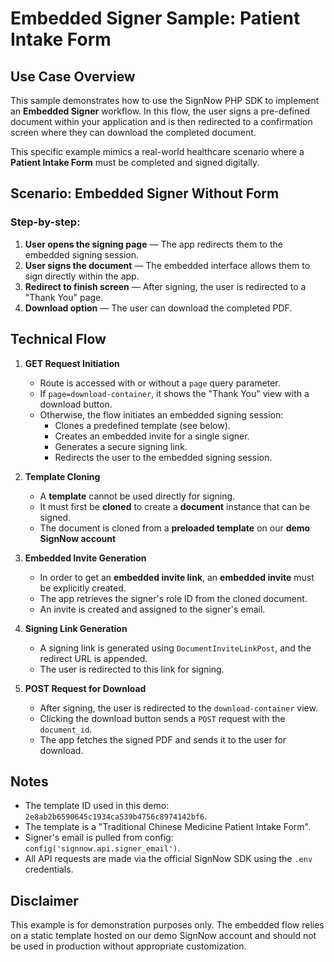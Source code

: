 # Embedded Signer Sample: Patient Intake Form

## Use Case Overview

This sample demonstrates how to use the SignNow PHP SDK to implement an **Embedded Signer** workflow. In this flow, the user signs a pre-defined document within your application and is then redirected to a confirmation screen where they can download the completed document.

This specific example mimics a real-world healthcare scenario where a **Patient Intake Form** must be completed and signed digitally.

## Scenario: Embedded Signer Without Form

### Step-by-step:
1. **User opens the signing page** — The app redirects them to the embedded signing session.
2. **User signs the document** — The embedded interface allows them to sign directly within the app.
3. **Redirect to finish screen** — After signing, the user is redirected to a "Thank You" page.
4. **Download option** — The user can download the completed PDF.

## Technical Flow

1. **GET Request Initiation**
    - Route is accessed with or without a `page` query parameter.
    - If `page=download-container`, it shows the "Thank You" view with a download button.
    - Otherwise, the flow initiates an embedded signing session:
        - Clones a predefined template (see below).
        - Creates an embedded invite for a single signer.
        - Generates a secure signing link.
        - Redirects the user to the embedded signing session.

2. **Template Cloning**
    - A **template** cannot be used directly for signing.
    - It must first be **cloned** to create a **document** instance that can be signed.
    - The document is cloned from a **preloaded template** on our **demo SignNow account**

3. **Embedded Invite Generation**
    - In order to get an **embedded invite link**, an **embedded invite** must be explicitly created.
    - The app retrieves the signer's role ID from the cloned document.
    - An invite is created and assigned to the signer's email.

4. **Signing Link Generation**
    - A signing link is generated using `DocumentInviteLinkPost`, and the redirect URL is appended.
    - The user is redirected to this link for signing.

5. **POST Request for Download**
    - After signing, the user is redirected to the `download-container` view.
    - Clicking the download button sends a `POST` request with the `document_id`.
    - The app fetches the signed PDF and sends it to the user for download.

## Notes
- The template ID used in this demo: `2e8ab2b6590645c1934ca539b4756c8974142bf6`.
- The template is a "Traditional Chinese Medicine Patient Intake Form".
- Signer's email is pulled from config: `config('signnow.api.signer_email')`.
- All API requests are made via the official SignNow SDK using the `.env` credentials.

## Disclaimer
This example is for demonstration purposes only. The embedded flow relies on a static template hosted on our demo SignNow account and should not be used in production without appropriate customization.
